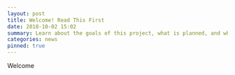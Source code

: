 ```yaml
---
layout: post
title: Welcome! Read This First
date: 2018-10-02 15:02
summary: Learn about the goals of this project, what is planned, and what will be shared on this blog.
categories: news
pinned: true
---
```


Welcome
